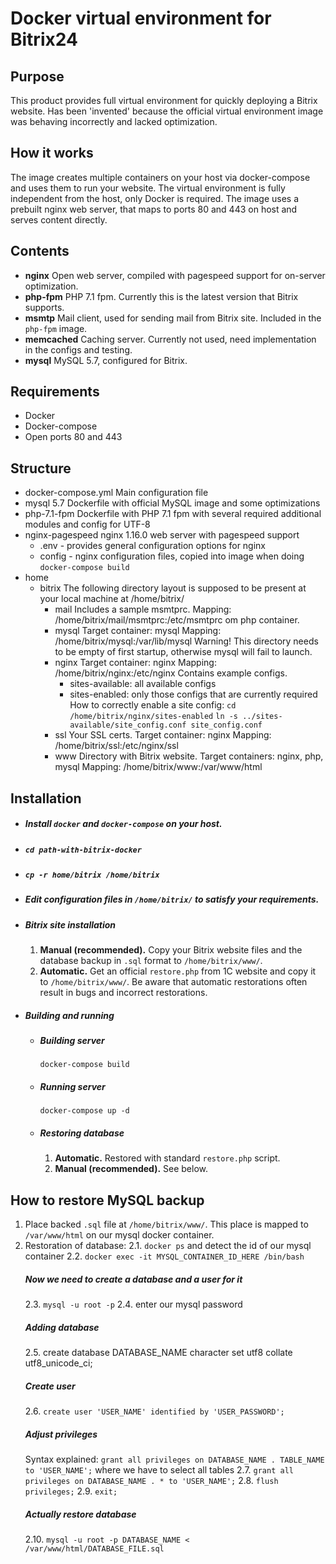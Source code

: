 # Docker virtual environment for Bitrix24

## Purpose
This product provides full virtual environment for quickly deploying a Bitrix website. Has been 'invented' because the official virtual environment image was behaving incorrectly and lacked optimization.

## How it works
The image creates multiple containers on your host via docker-compose and uses them to run your website. The virtual environment is fully independent from the host, only Docker is required. The image uses a prebuilt nginx web server, that maps to ports 80 and 443 on host and serves content directly.

## Contents
- __nginx__
    Open web server, compiled with pagespeed support for on-server optimization.
- __php-fpm__
    PHP 7.1 fpm. Currently this is the latest version that Bitrix supports.
- __msmtp__
    Mail client, used for sending mail from Bitrix site. Included in the `php-fpm` image.
- __memcached__
    Caching server. Currently not used, need implementation in the configs and testing.
- __mysql__
    MySQL 5.7, configured for Bitrix.

## Requirements
- Docker
- Docker-compose
- Open ports 80 and 443

## Structure
- docker-compose.yml
    Main configuration file
- mysql 5.7
    Dockerfile with official MySQL image and some optimizations
- php-7.1-fpm
    Dockerfile with PHP 7.1 fpm with several required additional modules and config for UTF-8
- nginx-pagespeed 
    nginx 1.16.0 web server with pagespeed support
    - .env - provides general configuration options for nginx
    - config - nginx configuration files, copied into image when doing `docker-compose build`
- home
    - bitrix
        The following directory layout is supposed to be present at your local machine at /home/bitrix/
        - mail
            Includes a sample msmtprc. Mapping: /home/bitrix/mail/msmtprc:/etc/msmtprc om php container.
        - mysql
            Target container: mysql
            Mapping: /home/bitrix/mysql:/var/lib/mysql
            Warning! This directory needs to be empty of first startup, otherwise mysql will fail to launch.
        - nginx
            Target container: nginx
            Mapping: /home/bitrix/nginx:/etc/nginx
            Contains example configs.
            - sites-available: all available configs
            - sites-enabled: only those configs that are currently required
                How to correctly enable a site config:
                    `cd /home/bitrix/nginx/sites-enabled`
                    `ln -s ../sites-available/site_config.conf site_config.conf`
        - ssl
            Your SSL certs.
            Target container: nginx
            Mapping: /home/bitrix/ssl:/etc/nginx/ssl
        - www
            Directory with Bitrix website.
            Target containers: nginx, php, mysql
            Mapping: /home/bitrix/www:/var/www/html
## Installation

- ##### Install `docker` and `docker-compose` on your host.
- ##### `cd path-with-bitrix-docker`
- ##### `cp -r home/bitrix /home/bitrix`
- ##### Edit configuration files in `/home/bitrix/` to satisfy your requirements.
- ##### Bitrix site installation
    1. __Manual (recommended).__ Copy your Bitrix website files and the database backup in `.sql` format to `/home/bitrix/www/`.
    2. __Automatic.__ Get an official `restore.php` from 1C website and copy it to `/home/bitrix/www/`. Be aware that automatic restorations often result in bugs and incorrect restorations.
- ##### Building and running
    - ##### Building server
        `docker-compose build`
    - ##### Running server
        `docker-compose up -d`
    - ##### Restoring database
        1. __Automatic.__ Restored with standard `restore.php` script.
        2. __Manual (recommended).__ See below.

## How to restore MySQL backup

1. Place backed `.sql` file at `/home/bitrix/www/`. This place is mapped to `/var/www/html` on our mysql docker container.
2. Restoration of database:
    2.1. `docker ps` and detect the id of our mysql container
    2.2. `docker exec -it MYSQL_CONTAINER_ID_HERE /bin/bash`
    ##### Now we need to create a database and a user for it
    2.3. `mysql -u root -p`
    2.4. enter our mysql password
    ##### Adding database
    2.5. create database DATABASE_NAME character set utf8 collate utf8_unicode_ci;
    ##### Create user
    [//]: # (Watch the syntax closely. Mysql 8.0 has changed it a bit.)
    [//]: # (create user 'USER_NAME@%' blablabla; will result in username set to USER_NAME@%)
    2.6. `create user 'USER_NAME' identified by 'USER_PASSWORD';`
    ##### Adjust privileges
    Syntax explained: `grant all privileges on DATABASE_NAME . TABLE_NAME to 'USER_NAME';` where we have to select all tables
    2.7. `grant all privileges on DATABASE_NAME . * to 'USER_NAME';`
    2.8. `flush privileges;`
    2.9. `exit;`
    ##### Actually restore database
    2.10. `mysql -u root -p DATABASE_NAME < /var/www/html/DATABASE_FILE.sql`
